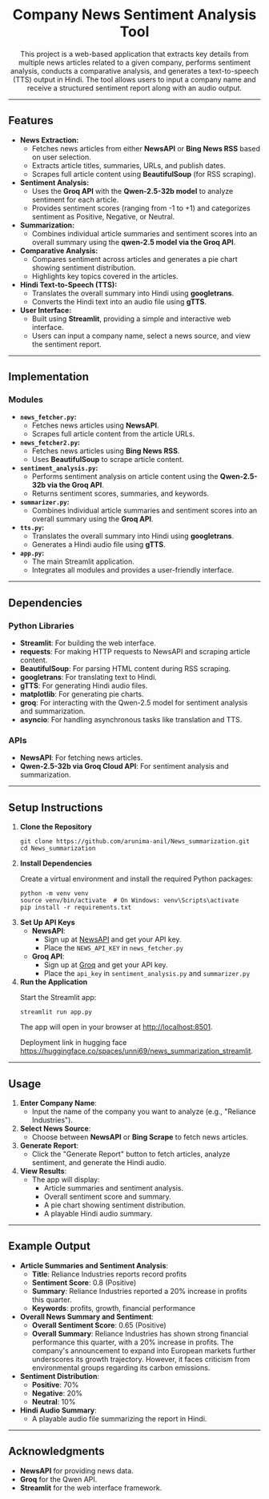 <h1 align="center">Company News Sentiment Analysis Tool</h1>

<p align="center">
  This project is a web-based application that extracts key details from multiple news articles related to a given company, performs sentiment analysis, conducts a comparative analysis, and generates a text-to-speech (TTS) output in Hindi. The tool allows users to input a company name and receive a structured sentiment report along with an audio output.
</p>

---

<h2>Features</h2>

<ul>
  <li>
    <strong>News Extraction:</strong>
    <ul>
      <li>Fetches news articles from either <strong>NewsAPI</strong> or <strong>Bing News RSS</strong> based on user selection.</li>
      <li>Extracts article titles, summaries, URLs, and publish dates.</li>
      <li>Scrapes full article content using <strong>BeautifulSoup</strong> (for RSS scraping).</li>
    </ul>
  </li>
  <li>
    <strong>Sentiment Analysis:</strong>
    <ul>
      <li>Uses the <strong>Groq API</strong> with the <strong>Qwen-2.5-32b model</strong> to analyze sentiment for each article.</li>
      <li>Provides sentiment scores (ranging from -1 to +1) and categorizes sentiment as Positive, Negative, or Neutral.</li>
    </ul>
  </li>
  <li>
    <strong>Summarization:</strong>
    <ul>
      <li>Combines individual article summaries and sentiment scores into an overall summary using the <strong>qwen-2.5 model via the Groq API</strong>.</li>
    </ul>
  </li>
  <li>
    <strong>Comparative Analysis:</strong>
    <ul>
      <li>Compares sentiment across articles and generates a pie chart showing sentiment distribution.</li>
      <li>Highlights key topics covered in the articles.</li>
    </ul>
  </li>
  <li>
    <strong>Hindi Text-to-Speech (TTS):</strong>
    <ul>
      <li>Translates the overall summary into Hindi using <strong>googletrans</strong>.</li>
      <li>Converts the Hindi text into an audio file using <strong>gTTS</strong>.</li>
    </ul>
  </li>
  <li>
    <strong>User Interface:</strong>
    <ul>
      <li>Built using <strong>Streamlit</strong>, providing a simple and interactive web interface.</li>
      <li>Users can input a company name, select a news source, and view the sentiment report.</li>
    </ul>
  </li>
</ul>

---

<h2>Implementation</h2>

<h3>Modules</h3>

<ul>
  <li>
    <strong><code>news_fetcher.py</code>:</strong>
    <ul>
      <li>Fetches news articles using <strong>NewsAPI</strong>.</li>
      <li>Scrapes full article content from the article URLs.</li>
    </ul>
  </li>
  <li>
    <strong><code>news_fetcher2.py</code>:</strong>
    <ul>
      <li>Fetches news articles using <strong>Bing News RSS</strong>.</li>
      <li>Uses <strong>BeautifulSoup</strong> to scrape article content.</li>
    </ul>
  </li>
  <li>
    <strong><code>sentiment_analysis.py</code>:</strong>
    <ul>
      <li>Performs sentiment analysis on article content using the <strong>Qwen-2.5-32b via the Groq API</strong>.</li>
      <li>Returns sentiment scores, summaries, and keywords.</li>
    </ul>
  </li>
  <li>
    <strong><code>summarizer.py</code>:</strong>
    <ul>
      <li>Combines individual article summaries and sentiment scores into an overall summary using the <strong>Groq API</strong>.</li>
    </ul>
  </li>
  <li>
    <strong><code>tts.py</code>:</strong>
    <ul>
      <li>Translates the overall summary into Hindi using <strong>googletrans</strong>.</li>
      <li>Generates a Hindi audio file using <strong>gTTS</strong>.</li>
    </ul>
  </li>
  <li>
    <strong><code>app.py</code>:</strong>
    <ul>
      <li>The main Streamlit application.</li>
      <li>Integrates all modules and provides a user-friendly interface.</li>
    </ul>
  </li>
</ul>

---

<h2>Dependencies</h2>

<h3>Python Libraries</h3>

<ul>
  <li><strong>Streamlit</strong>: For building the web interface.</li>
  <li><strong>requests</strong>: For making HTTP requests to NewsAPI and scraping article content.</li>
  <li><strong>BeautifulSoup</strong>: For parsing HTML content during RSS scraping.</li>
  <li><strong>googletrans</strong>: For translating text to Hindi.</li>
  <li><strong>gTTS</strong>: For generating Hindi audio files.</li>
  <li><strong>matplotlib</strong>: For generating pie charts.</li>
  <li><strong>groq</strong>: For interacting with the Qwen-2.5 model for sentiment analysis and summarization.</li>
  <li><strong>asyncio</strong>: For handling asynchronous tasks like translation and TTS.</li>
</ul>

<h3>APIs</h3>

<ul>
  <li><strong>NewsAPI</strong>: For fetching news articles.</li>
  <li><strong>Qwen-2.5-32b via Groq Cloud API</strong>: For sentiment analysis and summarization.</li>
</ul>

---

<h2>Setup Instructions</h2>

<ol>
  <li>
    <strong>Clone the Repository</strong>
    <pre><code>git clone https://github.com/arunima-anil/News_summarization.git
cd News_summarization</code></pre>
  </li>
  <li>
    <strong>Install Dependencies</strong>
    <p>Create a virtual environment and install the required Python packages:</p>
    <pre><code>python -m venv venv
source venv/bin/activate  # On Windows: venv\Scripts\activate
pip install -r requirements.txt</code></pre>
  </li>
  <li>
    <strong>Set Up API Keys</strong>
    <ul>
      <li>
        <strong>NewsAPI</strong>:
        <ul>
          <li>Sign up at <a href="https://newsapi.org/">NewsAPI</a> and get your API key.</li>
          <li>Place the <code>NEWS_API_KEY</code> in <code>news_fetcher.py</code> </li>
        </ul>
      </li>
      <li>
        <strong>Groq API</strong>:
        <ul>
          <li>Sign up at <a href="https://groq.com/">Groq</a> and get your API key.</li>
          <li>Place the <code>api_key</code> in <code>sentiment_analysis.py</code> and <code>summarizer.py</code> </li>
        </ul>
      </li>
    </ul>
  </li>
  <li>
    <strong>Run the Application</strong>
    <p>Start the Streamlit app:</p>
    <pre><code>streamlit run app.py</code></pre>
    <p>The app will open in your browser at <a href="http://localhost:8501">http://localhost:8501</a>.</p>
    <p>Deployment link in hugging face <a href="https://huggingface.co/spaces/unni69/news_summarization_streamlit">https://huggingface.co/spaces/unni69/news_summarization_streamlit</a>.</p>
  </li>
</ol>

---

<h2>Usage</h2>

<ol>
  <li>
    <strong>Enter Company Name</strong>:
    <ul>
      <li>Input the name of the company you want to analyze (e.g., "Reliance Industries").</li>
    </ul>
  </li>
  <li>
    <strong>Select News Source</strong>:
    <ul>
      <li>Choose between <strong>NewsAPI</strong> or <strong>Bing Scrape</strong> to fetch news articles.</li>
    </ul>
  </li>
  <li>
    <strong>Generate Report</strong>:
    <ul>
      <li>Click the "Generate Report" button to fetch articles, analyze sentiment, and generate the Hindi audio.</li>
    </ul>
  </li>
  <li>
    <strong>View Results</strong>:
    <ul>
      <li>The app will display:
        <ul>
          <li>Article summaries and sentiment analysis.</li>
          <li>Overall sentiment score and summary.</li>
          <li>A pie chart showing sentiment distribution.</li>
          <li>A playable Hindi audio summary.</li>
        </ul>
      </li>
    </ul>
  </li>
</ol>

---

<h2>Example Output</h2>

<ul>
  <li>
    <strong>Article Summaries and Sentiment Analysis</strong>:
    <ul>
      <li><strong>Title</strong>: Reliance Industries reports record profits</li>
      <li><strong>Sentiment Score</strong>: 0.8 (Positive)</li>
      <li><strong>Summary</strong>: Reliance Industries reported a 20% increase in profits this quarter.</li>
      <li><strong>Keywords</strong>: profits, growth, financial performance</li>
    </ul>
  </li>
  <li>
    <strong>Overall News Summary and Sentiment</strong>:
    <ul>
      <li><strong>Overall Sentiment Score</strong>: 0.65 (Positive)</li>
      <li><strong>Overall Summary</strong>: Reliance Industries has shown strong financial performance this quarter, with a 20% increase in profits. The company's announcement to expand into European markets further underscores its growth trajectory. However, it faces criticism from environmental groups regarding its carbon emissions.</li>
    </ul>
  </li>
  <li>
    <strong>Sentiment Distribution</strong>:
    <ul>
      <li><strong>Positive</strong>: 70%</li>
      <li><strong>Negative</strong>: 20%</li>
      <li><strong>Neutral</strong>: 10%</li>
    </ul>
  </li>
  <li>
    <strong>Hindi Audio Summary</strong>:
    <ul>
      <li>A playable audio file summarizing the report in Hindi.</li>
    </ul>
  </li>
</ul>

---

<h2>Acknowledgments</h2>

<ul>
  <li><strong>NewsAPI</strong> for providing news data.</li>
  <li><strong>Groq</strong> for the Qwen API.</li>
  <li><strong>Streamlit</strong> for the web interface framework.</li>
</ul>
